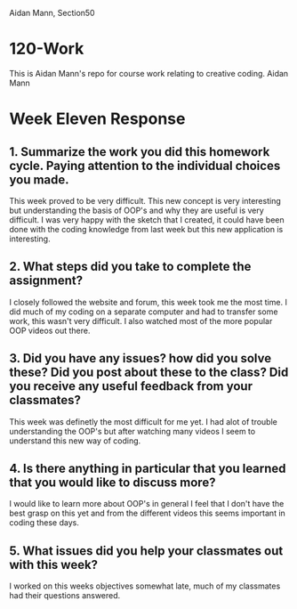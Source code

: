 Aidan Mann, Section50

# 120-Work
This is Aidan Mann's repo for course work relating to creative coding.
Aidan Mann

# Week Eleven Response

## 1. Summarize the work you did this homework cycle. Paying attention to the individual choices you made.
This week proved to be very difficult. This new concept is very interesting but understanding the basis of OOP's and why they are useful is very difficult. I was very happy with the sketch that I created, it could have been done with the coding knowledge from last week but this new application is interesting.


## 2. What steps did you take to complete the assignment?
I closely followed the website and forum, this week took me the most time. I did much of my coding on a separate computer and had to transfer some work, this wasn't very difficult. I also watched most of the more popular OOP videos out there.

## 3. Did you have any issues? how did you solve these? Did you post about these to the class? Did you receive any useful feedback from your classmates?
This week was definetly the most difficult for me yet. I had alot of trouble understanding the OOP's but after watching many videos I seem to understand this new way of coding.

## 4. Is there anything in particular that you learned that you would like to discuss more?
I would like to learn more about OOP's in general I feel that I don't have the best grasp on this yet and from the different videos this seems important in coding these days.

## 5. What issues did you help your classmates out with this week?
I worked on this weeks objectives somewhat late, much of my classmates had their questions answered. 
